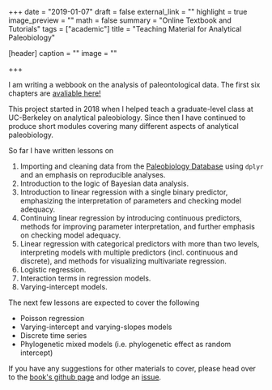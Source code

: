 +++
date = "2019-01-07"
draft = false
external_link = ""
highlight = true
image_preview = ""
math = false
summary = "Online Textbook and Tutorials"
tags = ["academic"]
title = "Teaching Material for Analytical Paleobiology"

[header]
  caption = ""
  image = ""

+++


I am writing a webbook on the analysis of paleontological data. The first six chapters are [avaliable here!](https://psmits.github.io/paleo_book/index.html) 

This project started in 2018 when I helped teach a graduate-level class at UC-Berkeley on analytical paleobiology. Since then I have continued to produce short modules covering many different aspects of analytical paleobiology. 

So far I have written lessons on 

1. Importing and cleaning data from the [Paleobiology Database](https://paleobiodb.org/#/) using `dplyr` and an emphasis on reproducible analyses.
2. Introduction to the logic of Bayesian data analysis.
3. Introduction to linear regression with a single binary predictor, emphasizing the interpretation of parameters and checking model adequacy.
4. Continuing linear regression by introducing continuous predictors, methods for improving parameter interpretation, and further emphasis on checking model adequacy.
5. Linear regression with categorical predictors with more than two levels, interpreting models with multiple predictors (incl. continuous and discrete), and methods for visualizing multivariate regression.
6. Logistic regression.
7. Interaction terms in regression models.
8. Varying-intercept models.

The next few lessons are expected to cover the following

- Poisson regression
- Varying-intercept and varying-slopes models
- Discrete time series
- Phylogenetic mixed models (i.e. phylogenetic effect as random intercept)

If you have any suggestions for other materials to cover, please head over to the [book's github page](https://github.com/psmits/paleo_book) and lodge an [issue](https://github.com/psmits/paleo_book/issues).

